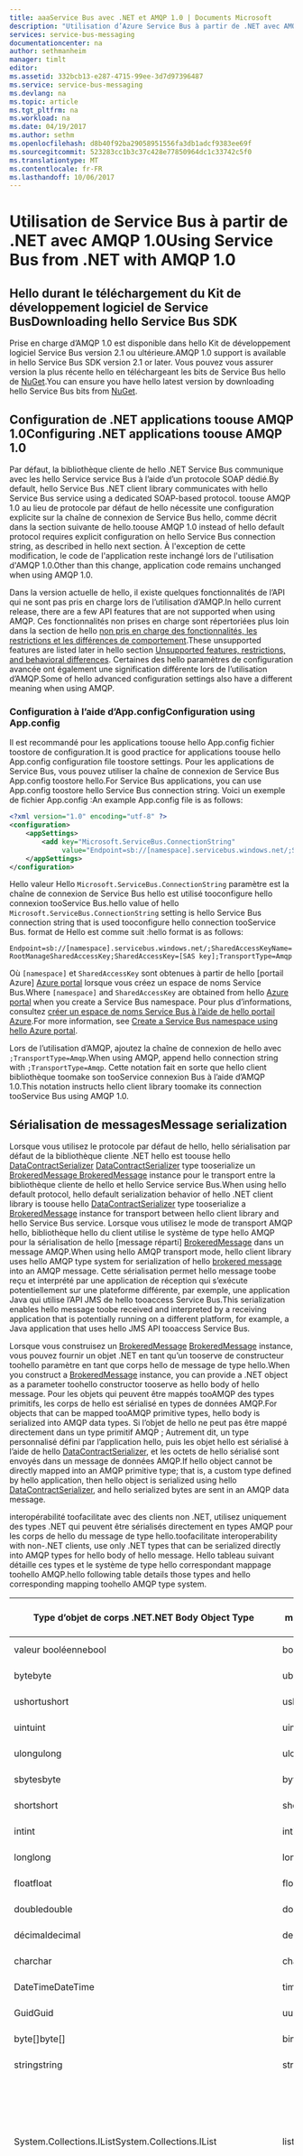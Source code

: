 ```yaml
---
title: aaaService Bus avec .NET et AMQP 1.0 | Documents Microsoft
description: "Utilisation d’Azure Service Bus à partir de .NET avec AMQP"
services: service-bus-messaging
documentationcenter: na
author: sethmanheim
manager: timlt
editor: 
ms.assetid: 332bcb13-e287-4715-99ee-3d7d97396487
ms.service: service-bus-messaging
ms.devlang: na
ms.topic: article
ms.tgt_pltfrm: na
ms.workload: na
ms.date: 04/19/2017
ms.author: sethm
ms.openlocfilehash: d8b40f92ba29058951556fa3db1adcf9383ee69f
ms.sourcegitcommit: 523283cc1b3c37c428e77850964dc1c33742c5f0
ms.translationtype: MT
ms.contentlocale: fr-FR
ms.lasthandoff: 10/06/2017
---
```

# <a name="using-service-bus-from-net-with-amqp-10"></a><span data-ttu-id="c14e4-103">Utilisation de Service Bus à partir de .NET avec AMQP 1.0</span><span class="sxs-lookup"><span data-stu-id="c14e4-103">Using Service Bus from .NET with AMQP 1.0</span></span>

## <a name="downloading-hello-service-bus-sdk"></a><span data-ttu-id="c14e4-104">Hello durant le téléchargement du Kit de développement logiciel de Service Bus</span><span class="sxs-lookup"><span data-stu-id="c14e4-104">Downloading hello Service Bus SDK</span></span>

<span data-ttu-id="c14e4-105">Prise en charge d’AMQP 1.0 est disponible dans hello Kit de développement logiciel Service Bus version 2.1 ou ultérieure.</span><span class="sxs-lookup"><span data-stu-id="c14e4-105">AMQP 1.0 support is available in hello Service Bus SDK version 2.1 or later.</span></span> <span data-ttu-id="c14e4-106">Vous pouvez vous assurer version la plus récente hello en téléchargeant les bits de Service Bus hello de [NuGet][NuGet].</span><span class="sxs-lookup"><span data-stu-id="c14e4-106">You can ensure you have hello latest version by downloading hello Service Bus bits from [NuGet][NuGet].</span></span>

## <a name="configuring-net-applications-toouse-amqp-10"></a><span data-ttu-id="c14e4-107">Configuration de .NET applications toouse AMQP 1.0</span><span class="sxs-lookup"><span data-stu-id="c14e4-107">Configuring .NET applications toouse AMQP 1.0</span></span>

<span data-ttu-id="c14e4-108">Par défaut, la bibliothèque cliente de hello .NET Service Bus communique avec les hello Service service Bus à l’aide d’un protocole SOAP dédié.</span><span class="sxs-lookup"><span data-stu-id="c14e4-108">By default, hello Service Bus .NET client library communicates with hello Service Bus service using a dedicated SOAP-based protocol.</span></span> <span data-ttu-id="c14e4-109">toouse AMQP 1.0 au lieu de protocole par défaut de hello nécessite une configuration explicite sur la chaîne de connexion de Service Bus hello, comme décrit dans la section suivante de hello.</span><span class="sxs-lookup"><span data-stu-id="c14e4-109">toouse AMQP 1.0 instead of hello default protocol requires explicit configuration on hello Service Bus connection string, as described in hello next section.</span></span> <span data-ttu-id="c14e4-110">À l'exception de cette modification, le code de l'application reste inchangé lors de l'utilisation d'AMQP 1.0.</span><span class="sxs-lookup"><span data-stu-id="c14e4-110">Other than this change, application code remains unchanged when using AMQP 1.0.</span></span>

<span data-ttu-id="c14e4-111">Dans la version actuelle de hello, il existe quelques fonctionnalités de l’API qui ne sont pas pris en charge lors de l’utilisation d’AMQP.</span><span class="sxs-lookup"><span data-stu-id="c14e4-111">In hello current release, there are a few API features that are not supported when using AMQP.</span></span> <span data-ttu-id="c14e4-112">Ces fonctionnalités non prises en charge sont répertoriées plus loin dans la section de hello [non pris en charge des fonctionnalités, les restrictions et les différences de comportement](#unsupported-features-restrictions-and-behavioral-differences).</span><span class="sxs-lookup"><span data-stu-id="c14e4-112">These unsupported features are listed later in hello section [Unsupported features, restrictions, and behavioral differences](#unsupported-features-restrictions-and-behavioral-differences).</span></span> <span data-ttu-id="c14e4-113">Certaines des hello paramètres de configuration avancée ont également une signification différente lors de l’utilisation d’AMQP.</span><span class="sxs-lookup"><span data-stu-id="c14e4-113">Some of hello advanced configuration settings also have a different meaning when using AMQP.</span></span>

### <a name="configuration-using-appconfig"></a><span data-ttu-id="c14e4-114">Configuration à l’aide d’App.config</span><span class="sxs-lookup"><span data-stu-id="c14e4-114">Configuration using App.config</span></span>

<span data-ttu-id="c14e4-115">Il est recommandé pour les applications toouse hello App.config fichier toostore de configuration.</span><span class="sxs-lookup"><span data-stu-id="c14e4-115">It is good practice for applications toouse hello App.config configuration file toostore settings.</span></span> <span data-ttu-id="c14e4-116">Pour les applications de Service Bus, vous pouvez utiliser la chaîne de connexion de Service Bus App.config toostore hello.</span><span class="sxs-lookup"><span data-stu-id="c14e4-116">For Service Bus applications, you can use App.config toostore hello Service Bus connection string.</span></span> <span data-ttu-id="c14e4-117">Voici un exemple de fichier App.config :</span><span class="sxs-lookup"><span data-stu-id="c14e4-117">An example App.config file is as follows:</span></span>

```xml
<?xml version="1.0" encoding="utf-8" ?>
<configuration>
    <appSettings>
        <add key="Microsoft.ServiceBus.ConnectionString"
             value="Endpoint=sb://[namespace].servicebus.windows.net/;SharedAccessKeyName=RootManageSharedAccessKey;SharedAccessKey=[SAS key];TransportType=Amqp" />
    </appSettings>
</configuration>
```

<span data-ttu-id="c14e4-118">Hello valeur Hello `Microsoft.ServiceBus.ConnectionString` paramètre est la chaîne de connexion de Service Bus hello est utilisé tooconfigure hello connexion tooService Bus.</span><span class="sxs-lookup"><span data-stu-id="c14e4-118">hello value of hello `Microsoft.ServiceBus.ConnectionString` setting is hello Service Bus connection string that is used tooconfigure hello connection tooService Bus.</span></span> <span data-ttu-id="c14e4-119">format de Hello est comme suit :</span><span class="sxs-lookup"><span data-stu-id="c14e4-119">hello format is as follows:</span></span>

`Endpoint=sb://[namespace].servicebus.windows.net/;SharedAccessKeyName=RootManageSharedAccessKey;SharedAccessKey=[SAS key];TransportType=Amqp`

<span data-ttu-id="c14e4-120">Où `[namespace]` et `SharedAccessKey` sont obtenues à partir de hello [portail Azure] [ Azure portal] lorsque vous créez un espace de noms Service Bus.</span><span class="sxs-lookup"><span data-stu-id="c14e4-120">Where `[namespace]` and `SharedAccessKey` are obtained from hello [Azure portal][Azure portal] when you create a Service Bus namespace.</span></span> <span data-ttu-id="c14e4-121">Pour plus d’informations, consultez [créer un espace de noms Service Bus à l’aide de hello portail Azure][Create a Service Bus namespace using hello Azure portal].</span><span class="sxs-lookup"><span data-stu-id="c14e4-121">For more information, see [Create a Service Bus namespace using hello Azure portal][Create a Service Bus namespace using hello Azure portal].</span></span>

<span data-ttu-id="c14e4-122">Lors de l’utilisation d’AMQP, ajoutez la chaîne de connexion de hello avec `;TransportType=Amqp`.</span><span class="sxs-lookup"><span data-stu-id="c14e4-122">When using AMQP, append hello connection string with `;TransportType=Amqp`.</span></span> <span data-ttu-id="c14e4-123">Cette notation fait en sorte que hello client bibliothèque toomake son tooService connexion Bus à l’aide d’AMQP 1.0.</span><span class="sxs-lookup"><span data-stu-id="c14e4-123">This notation instructs hello client library toomake its connection tooService Bus using AMQP 1.0.</span></span>

## <a name="message-serialization"></a><span data-ttu-id="c14e4-124">Sérialisation de messages</span><span class="sxs-lookup"><span data-stu-id="c14e4-124">Message serialization</span></span>

<span data-ttu-id="c14e4-125">Lorsque vous utilisez le protocole par défaut de hello, hello sérialisation par défaut de la bibliothèque cliente .NET hello est toouse hello [DataContractSerializer] [ DataContractSerializer] type tooserialize un [BrokeredMessage ] [ BrokeredMessage] instance pour le transport entre la bibliothèque cliente de hello et hello Service service Bus.</span><span class="sxs-lookup"><span data-stu-id="c14e4-125">When using hello default protocol, hello default serialization behavior of hello .NET client library is toouse hello [DataContractSerializer][DataContractSerializer] type tooserialize a [BrokeredMessage][BrokeredMessage] instance for transport between hello client library and hello Service Bus service.</span></span> <span data-ttu-id="c14e4-126">Lorsque vous utilisez le mode de transport AMQP hello, bibliothèque hello du client utilise le système de type hello AMQP pour la sérialisation de hello [message réparti] [ BrokeredMessage] dans un message AMQP.</span><span class="sxs-lookup"><span data-stu-id="c14e4-126">When using hello AMQP transport mode, hello client library uses hello AMQP type system for serialization of hello [brokered message][BrokeredMessage] into an AMQP message.</span></span> <span data-ttu-id="c14e4-127">Cette sérialisation permet hello message toobe reçu et interprété par une application de réception qui s’exécute potentiellement sur une plateforme différente, par exemple, une application Java qui utilise l’API JMS de hello tooaccess Service Bus.</span><span class="sxs-lookup"><span data-stu-id="c14e4-127">This serialization enables hello message toobe received and interpreted by a receiving application that is potentially running on a different platform, for example, a Java application that uses hello JMS API tooaccess Service Bus.</span></span>

<span data-ttu-id="c14e4-128">Lorsque vous construisez un [BrokeredMessage] [ BrokeredMessage] instance, vous pouvez fournir un objet .NET en tant qu’un tooserve de constructeur toohello paramètre en tant que corps hello de message de type hello.</span><span class="sxs-lookup"><span data-stu-id="c14e4-128">When you construct a [BrokeredMessage][BrokeredMessage] instance, you can provide a .NET object as a parameter toohello constructor tooserve as hello body of hello message.</span></span> <span data-ttu-id="c14e4-129">Pour les objets qui peuvent être mappés tooAMQP des types primitifs, les corps de hello est sérialisé en types de données AMQP.</span><span class="sxs-lookup"><span data-stu-id="c14e4-129">For objects that can be mapped tooAMQP primitive types, hello body is serialized into AMQP data types.</span></span> <span data-ttu-id="c14e4-130">Si l’objet de hello ne peut pas être mappé directement dans un type primitif AMQP ; Autrement dit, un type personnalisé défini par l’application hello, puis les objet hello est sérialisé à l’aide de hello [DataContractSerializer][DataContractSerializer], et les octets de hello sérialisé sont envoyés dans un message de données AMQP.</span><span class="sxs-lookup"><span data-stu-id="c14e4-130">If hello object cannot be directly mapped into an AMQP primitive type; that is, a custom type defined by hello application, then hello object is serialized using hello [DataContractSerializer][DataContractSerializer], and hello serialized bytes are sent in an AMQP data message.</span></span>

<span data-ttu-id="c14e4-131">interopérabilité toofacilitate avec des clients non .NET, utilisez uniquement des types .NET qui peuvent être sérialisés directement en types AMQP pour les corps de hello du message de type hello.</span><span class="sxs-lookup"><span data-stu-id="c14e4-131">toofacilitate interoperability with non-.NET clients, use only .NET types that can be serialized directly into AMQP types for hello body of hello message.</span></span> <span data-ttu-id="c14e4-132">Hello tableau suivant détaille ces types et le système de type hello correspondant mappage toohello AMQP.</span><span class="sxs-lookup"><span data-stu-id="c14e4-132">hello following table details those types and hello corresponding mapping toohello AMQP type system.</span></span>

| <span data-ttu-id="c14e4-133">Type d’objet de corps .NET</span><span class="sxs-lookup"><span data-stu-id="c14e4-133">.NET Body Object Type</span></span> | <span data-ttu-id="c14e4-134">Type AMQP mappé</span><span class="sxs-lookup"><span data-stu-id="c14e4-134">Mapped AMQP Type</span></span> | <span data-ttu-id="c14e4-135">Type de section de corps AMQP</span><span class="sxs-lookup"><span data-stu-id="c14e4-135">AMQP Body Section Type</span></span> |
| --- | --- | --- |
| <span data-ttu-id="c14e4-136">valeur booléenne</span><span class="sxs-lookup"><span data-stu-id="c14e4-136">bool</span></span> |<span data-ttu-id="c14e4-137">booléenne</span><span class="sxs-lookup"><span data-stu-id="c14e4-137">boolean</span></span> |<span data-ttu-id="c14e4-138">Valeur AMQP</span><span class="sxs-lookup"><span data-stu-id="c14e4-138">AMQP Value</span></span> |
| <span data-ttu-id="c14e4-139">byte</span><span class="sxs-lookup"><span data-stu-id="c14e4-139">byte</span></span> |<span data-ttu-id="c14e4-140">ubyte</span><span class="sxs-lookup"><span data-stu-id="c14e4-140">ubyte</span></span> |<span data-ttu-id="c14e4-141">Valeur AMQP</span><span class="sxs-lookup"><span data-stu-id="c14e4-141">AMQP Value</span></span> |
| <span data-ttu-id="c14e4-142">ushort</span><span class="sxs-lookup"><span data-stu-id="c14e4-142">ushort</span></span> |<span data-ttu-id="c14e4-143">ushort</span><span class="sxs-lookup"><span data-stu-id="c14e4-143">ushort</span></span> |<span data-ttu-id="c14e4-144">Valeur AMQP</span><span class="sxs-lookup"><span data-stu-id="c14e4-144">AMQP Value</span></span> |
| <span data-ttu-id="c14e4-145">uint</span><span class="sxs-lookup"><span data-stu-id="c14e4-145">uint</span></span> |<span data-ttu-id="c14e4-146">uint</span><span class="sxs-lookup"><span data-stu-id="c14e4-146">uint</span></span> |<span data-ttu-id="c14e4-147">Valeur AMQP</span><span class="sxs-lookup"><span data-stu-id="c14e4-147">AMQP Value</span></span> |
| <span data-ttu-id="c14e4-148">ulong</span><span class="sxs-lookup"><span data-stu-id="c14e4-148">ulong</span></span> |<span data-ttu-id="c14e4-149">ulong</span><span class="sxs-lookup"><span data-stu-id="c14e4-149">ulong</span></span> |<span data-ttu-id="c14e4-150">Valeur AMQP</span><span class="sxs-lookup"><span data-stu-id="c14e4-150">AMQP Value</span></span> |
| <span data-ttu-id="c14e4-151">sbyte</span><span class="sxs-lookup"><span data-stu-id="c14e4-151">sbyte</span></span> |<span data-ttu-id="c14e4-152">byte</span><span class="sxs-lookup"><span data-stu-id="c14e4-152">byte</span></span> |<span data-ttu-id="c14e4-153">Valeur AMQP</span><span class="sxs-lookup"><span data-stu-id="c14e4-153">AMQP Value</span></span> |
| <span data-ttu-id="c14e4-154">short</span><span class="sxs-lookup"><span data-stu-id="c14e4-154">short</span></span> |<span data-ttu-id="c14e4-155">short</span><span class="sxs-lookup"><span data-stu-id="c14e4-155">short</span></span> |<span data-ttu-id="c14e4-156">Valeur AMQP</span><span class="sxs-lookup"><span data-stu-id="c14e4-156">AMQP Value</span></span> |
| <span data-ttu-id="c14e4-157">int</span><span class="sxs-lookup"><span data-stu-id="c14e4-157">int</span></span> |<span data-ttu-id="c14e4-158">int</span><span class="sxs-lookup"><span data-stu-id="c14e4-158">int</span></span> |<span data-ttu-id="c14e4-159">Valeur AMQP</span><span class="sxs-lookup"><span data-stu-id="c14e4-159">AMQP Value</span></span> |
| <span data-ttu-id="c14e4-160">long</span><span class="sxs-lookup"><span data-stu-id="c14e4-160">long</span></span> |<span data-ttu-id="c14e4-161">long</span><span class="sxs-lookup"><span data-stu-id="c14e4-161">long</span></span> |<span data-ttu-id="c14e4-162">Valeur AMQP</span><span class="sxs-lookup"><span data-stu-id="c14e4-162">AMQP Value</span></span> |
| <span data-ttu-id="c14e4-163">float</span><span class="sxs-lookup"><span data-stu-id="c14e4-163">float</span></span> |<span data-ttu-id="c14e4-164">float</span><span class="sxs-lookup"><span data-stu-id="c14e4-164">float</span></span> |<span data-ttu-id="c14e4-165">Valeur AMQP</span><span class="sxs-lookup"><span data-stu-id="c14e4-165">AMQP Value</span></span> |
| <span data-ttu-id="c14e4-166">double</span><span class="sxs-lookup"><span data-stu-id="c14e4-166">double</span></span> |<span data-ttu-id="c14e4-167">double</span><span class="sxs-lookup"><span data-stu-id="c14e4-167">double</span></span> |<span data-ttu-id="c14e4-168">Valeur AMQP</span><span class="sxs-lookup"><span data-stu-id="c14e4-168">AMQP Value</span></span> |
| <span data-ttu-id="c14e4-169">décimal</span><span class="sxs-lookup"><span data-stu-id="c14e4-169">decimal</span></span> |<span data-ttu-id="c14e4-170">decimal128</span><span class="sxs-lookup"><span data-stu-id="c14e4-170">decimal128</span></span> |<span data-ttu-id="c14e4-171">Valeur AMQP</span><span class="sxs-lookup"><span data-stu-id="c14e4-171">AMQP Value</span></span> |
| <span data-ttu-id="c14e4-172">char</span><span class="sxs-lookup"><span data-stu-id="c14e4-172">char</span></span> |<span data-ttu-id="c14e4-173">char</span><span class="sxs-lookup"><span data-stu-id="c14e4-173">char</span></span> |<span data-ttu-id="c14e4-174">Valeur AMQP</span><span class="sxs-lookup"><span data-stu-id="c14e4-174">AMQP Value</span></span> |
| <span data-ttu-id="c14e4-175">DateTime</span><span class="sxs-lookup"><span data-stu-id="c14e4-175">DateTime</span></span> |<span data-ttu-id="c14e4-176">timestamp</span><span class="sxs-lookup"><span data-stu-id="c14e4-176">timestamp</span></span> |<span data-ttu-id="c14e4-177">Valeur AMQP</span><span class="sxs-lookup"><span data-stu-id="c14e4-177">AMQP Value</span></span> |
| <span data-ttu-id="c14e4-178">Guid</span><span class="sxs-lookup"><span data-stu-id="c14e4-178">Guid</span></span> |<span data-ttu-id="c14e4-179">uuid</span><span class="sxs-lookup"><span data-stu-id="c14e4-179">uuid</span></span> |<span data-ttu-id="c14e4-180">Valeur AMQP</span><span class="sxs-lookup"><span data-stu-id="c14e4-180">AMQP Value</span></span> |
| <span data-ttu-id="c14e4-181">byte[]</span><span class="sxs-lookup"><span data-stu-id="c14e4-181">byte[]</span></span> |<span data-ttu-id="c14e4-182">binaire</span><span class="sxs-lookup"><span data-stu-id="c14e4-182">binary</span></span> |<span data-ttu-id="c14e4-183">Valeur AMQP</span><span class="sxs-lookup"><span data-stu-id="c14e4-183">AMQP Value</span></span> |
| <span data-ttu-id="c14e4-184">string</span><span class="sxs-lookup"><span data-stu-id="c14e4-184">string</span></span> |<span data-ttu-id="c14e4-185">string</span><span class="sxs-lookup"><span data-stu-id="c14e4-185">string</span></span> |<span data-ttu-id="c14e4-186">Valeur AMQP</span><span class="sxs-lookup"><span data-stu-id="c14e4-186">AMQP Value</span></span> |
| <span data-ttu-id="c14e4-187">System.Collections.IList</span><span class="sxs-lookup"><span data-stu-id="c14e4-187">System.Collections.IList</span></span> |<span data-ttu-id="c14e4-188">list</span><span class="sxs-lookup"><span data-stu-id="c14e4-188">list</span></span> |<span data-ttu-id="c14e4-189">Valeur AMQP : éléments contenus dans la collection de hello peuvent uniquement être ceux qui sont définis dans cette table.</span><span class="sxs-lookup"><span data-stu-id="c14e4-189">AMQP Value: items contained in hello collection can only be those that are defined in this table.</span></span> |
| <span data-ttu-id="c14e4-190">System.Array</span><span class="sxs-lookup"><span data-stu-id="c14e4-190">System.Array</span></span> |<span data-ttu-id="c14e4-191">array</span><span class="sxs-lookup"><span data-stu-id="c14e4-191">array</span></span> |<span data-ttu-id="c14e4-192">Valeur AMQP : éléments contenus dans la collection de hello peuvent uniquement être ceux qui sont définis dans cette table.</span><span class="sxs-lookup"><span data-stu-id="c14e4-192">AMQP Value: items contained in hello collection can only be those that are defined in this table.</span></span> |
| <span data-ttu-id="c14e4-193">System.Collections.IDictionary</span><span class="sxs-lookup"><span data-stu-id="c14e4-193">System.Collections.IDictionary</span></span> |<span data-ttu-id="c14e4-194">map</span><span class="sxs-lookup"><span data-stu-id="c14e4-194">map</span></span> |<span data-ttu-id="c14e4-195">Valeur AMQP : éléments contenus dans la collection de hello peuvent uniquement être ceux qui sont définis dans cette table. Remarque : seules les clés de chaîne sont pris en charge.</span><span class="sxs-lookup"><span data-stu-id="c14e4-195">AMQP Value: items contained in hello collection can only be those that are defined in this table.Note: only String keys are supported.</span></span> |
| <span data-ttu-id="c14e4-196">Uri</span><span class="sxs-lookup"><span data-stu-id="c14e4-196">Uri</span></span> |<span data-ttu-id="c14e4-197">Décrit la chaîne (voir hello tableau suivant)</span><span class="sxs-lookup"><span data-stu-id="c14e4-197">Described string(see hello following table)</span></span> |<span data-ttu-id="c14e4-198">Valeur AMQP</span><span class="sxs-lookup"><span data-stu-id="c14e4-198">AMQP Value</span></span> |
| <span data-ttu-id="c14e4-199">Datetimeoffset</span><span class="sxs-lookup"><span data-stu-id="c14e4-199">DateTimeOffset</span></span> |<span data-ttu-id="c14e4-200">Décrit le long (voir hello tableau suivant)</span><span class="sxs-lookup"><span data-stu-id="c14e4-200">Described long(see hello following table)</span></span> |<span data-ttu-id="c14e4-201">Valeur AMQP</span><span class="sxs-lookup"><span data-stu-id="c14e4-201">AMQP Value</span></span> |
| <span data-ttu-id="c14e4-202">TimeSpan</span><span class="sxs-lookup"><span data-stu-id="c14e4-202">TimeSpan</span></span> |<span data-ttu-id="c14e4-203">Décrit le long (voir hello)</span><span class="sxs-lookup"><span data-stu-id="c14e4-203">Described long(see hello following)</span></span> |<span data-ttu-id="c14e4-204">Valeur AMQP</span><span class="sxs-lookup"><span data-stu-id="c14e4-204">AMQP Value</span></span> |
| <span data-ttu-id="c14e4-205">Stream</span><span class="sxs-lookup"><span data-stu-id="c14e4-205">Stream</span></span> |<span data-ttu-id="c14e4-206">binaire</span><span class="sxs-lookup"><span data-stu-id="c14e4-206">binary</span></span> |<span data-ttu-id="c14e4-207">Données AMQP (peuvent être multiples).</span><span class="sxs-lookup"><span data-stu-id="c14e4-207">AMQP Data (may be multiple).</span></span> <span data-ttu-id="c14e4-208">les sections de données Hello contiennent les octets bruts hello lire à partir de l’objet de flux hello.</span><span class="sxs-lookup"><span data-stu-id="c14e4-208">hello Data sections contain hello raw bytes read from hello Stream object.</span></span> |
| <span data-ttu-id="c14e4-209">Objet Other</span><span class="sxs-lookup"><span data-stu-id="c14e4-209">Other Object</span></span> |<span data-ttu-id="c14e4-210">binaire</span><span class="sxs-lookup"><span data-stu-id="c14e4-210">binary</span></span> |<span data-ttu-id="c14e4-211">Données AMQP (peuvent être multiples).</span><span class="sxs-lookup"><span data-stu-id="c14e4-211">AMQP Data (may be multiple).</span></span> <span data-ttu-id="c14e4-212">Contient des données binaires hello sérialisé d’objet hello qui utilise hello DataContractSerializer ou un sérialiseur fourni par l’application hello.</span><span class="sxs-lookup"><span data-stu-id="c14e4-212">Contains hello serialized binary of hello object that uses hello DataContractSerializer or a serializer supplied by hello application.</span></span> |

| <span data-ttu-id="c14e4-213">Type .NET</span><span class="sxs-lookup"><span data-stu-id="c14e4-213">.NET Type</span></span> | <span data-ttu-id="c14e4-214">Type décrit AMQP mappé</span><span class="sxs-lookup"><span data-stu-id="c14e4-214">Mapped AMQP Described Type</span></span> | <span data-ttu-id="c14e4-215">Remarques</span><span class="sxs-lookup"><span data-stu-id="c14e4-215">Notes</span></span> |
| --- | --- | --- |
| <span data-ttu-id="c14e4-216">Uri</span><span class="sxs-lookup"><span data-stu-id="c14e4-216">Uri</span></span> |`<type name=”uri” class=restricted source=”string”> <descriptor name=”com.microsoft:uri” /></type>` |<span data-ttu-id="c14e4-217">Uri.AbsoluteUri</span><span class="sxs-lookup"><span data-stu-id="c14e4-217">Uri.AbsoluteUri</span></span> |
| <span data-ttu-id="c14e4-218">Datetimeoffset</span><span class="sxs-lookup"><span data-stu-id="c14e4-218">DateTimeOffset</span></span> |`<type name=”datetime-offset” class=restricted source=”long”> <descriptor name=”com.microsoft:datetime-offset” /></type>` |<span data-ttu-id="c14e4-219">DateTimeOffset.UtcTicks</span><span class="sxs-lookup"><span data-stu-id="c14e4-219">DateTimeOffset.UtcTicks</span></span> |
| <span data-ttu-id="c14e4-220">TimeSpan</span><span class="sxs-lookup"><span data-stu-id="c14e4-220">TimeSpan</span></span> |`<type name=”timespan” class=restricted source=”long”> <descriptor name=”com.microsoft:timespan” /></type> ` |<span data-ttu-id="c14e4-221">TimeSpan.Ticks</span><span class="sxs-lookup"><span data-stu-id="c14e4-221">TimeSpan.Ticks</span></span> |

## <a name="unsupported-features-restrictions-and-behavioral-differences"></a><span data-ttu-id="c14e4-222">Fonctionnalités non prises en charge, restrictions et différences de comportement</span><span class="sxs-lookup"><span data-stu-id="c14e4-222">Unsupported features, restrictions, and behavioral differences</span></span>

<span data-ttu-id="c14e4-223">Hello suivant les fonctionnalités de hello les API .NET Service Bus n’est pas actuellement pris en charge lors de l’utilisation d’AMQP :</span><span class="sxs-lookup"><span data-stu-id="c14e4-223">hello following features of hello Service Bus .NET API are not currently supported when using AMQP:</span></span>

* <span data-ttu-id="c14e4-224">Transactions</span><span class="sxs-lookup"><span data-stu-id="c14e4-224">Transactions</span></span>
* <span data-ttu-id="c14e4-225">Envoi via destination de transfert</span><span class="sxs-lookup"><span data-stu-id="c14e4-225">Send via transfer destination</span></span>

<span data-ttu-id="c14e4-226">Il existe également de petites différences de comportement hello Hello les API .NET Service Bus lors de l’utilisation d’AMQP, protocole de toohello comparés par défaut :</span><span class="sxs-lookup"><span data-stu-id="c14e4-226">There are also some small differences in hello behavior of hello Service Bus .NET API when using AMQP, compared toohello default protocol:</span></span>

* <span data-ttu-id="c14e4-227">Hello [OperationTimeout] [ OperationTimeout] propriété est ignorée.</span><span class="sxs-lookup"><span data-stu-id="c14e4-227">hello [OperationTimeout][OperationTimeout] property is ignored.</span></span>
* <span data-ttu-id="c14e4-228">`MessageReceiver.Receive(TimeSpan.Zero)` est implémenté en tant que `MessageReceiver.Receive(TimeSpan.FromSeconds(10))`.</span><span class="sxs-lookup"><span data-stu-id="c14e4-228">`MessageReceiver.Receive(TimeSpan.Zero)` is implemented as `MessageReceiver.Receive(TimeSpan.FromSeconds(10))`.</span></span>
* <span data-ttu-id="c14e4-229">Fin des messages par les jetons de verrou n’est possible par les récepteurs de messages hello initialement reçu les messages hello.</span><span class="sxs-lookup"><span data-stu-id="c14e4-229">Completing messages by lock tokens can only be done by hello message receivers that initially received hello messages.</span></span>

## <a name="controlling-amqp-protocol-settings"></a><span data-ttu-id="c14e4-230">Contrôle des paramètres de protocole AMQP</span><span class="sxs-lookup"><span data-stu-id="c14e4-230">Controlling AMQP protocol settings</span></span>

<span data-ttu-id="c14e4-231">Hello [API .NET](/dotnet/api/) exposer plusieurs toocontrol hello du comportement des paramètres de hello protocole AMQP :</span><span class="sxs-lookup"><span data-stu-id="c14e4-231">hello [.NET APIs](/dotnet/api/) expose several settings toocontrol hello behavior of hello AMQP protocol:</span></span>

* <span data-ttu-id="c14e4-232">**[MessageReceiver.PrefetchCount](/dotnet/api/microsoft.servicebus.messaging.messagereceiver.prefetchcount?view=azureservicebus-4.0.0#Microsoft_ServiceBus_Messaging_MessageReceiver_PrefetchCount)**: contrôles hello crédit initial appliqué tooa lien.</span><span class="sxs-lookup"><span data-stu-id="c14e4-232">**[MessageReceiver.PrefetchCount](/dotnet/api/microsoft.servicebus.messaging.messagereceiver.prefetchcount?view=azureservicebus-4.0.0#Microsoft_ServiceBus_Messaging_MessageReceiver_PrefetchCount)**: Controls hello initial credit applied tooa link.</span></span> <span data-ttu-id="c14e4-233">valeur par défaut Hello est 0.</span><span class="sxs-lookup"><span data-stu-id="c14e4-233">hello default is 0.</span></span>
* <span data-ttu-id="c14e4-234">**[MessagingFactorySettings.AmqpTransportSettings.MaxFrameSize](/dotnet/api/microsoft.servicebus.messaging.amqp.amqptransportsettings.maxframesize?view=azureservicebus-4.0.0#Microsoft_ServiceBus_Messaging_Amqp_AmqpTransportSettings_MaxFrameSize)**: taille de trame AMQP maximale contrôles hello fournie durant la négociation hello à ouvrir la connexion.</span><span class="sxs-lookup"><span data-stu-id="c14e4-234">**[MessagingFactorySettings.AmqpTransportSettings.MaxFrameSize](/dotnet/api/microsoft.servicebus.messaging.amqp.amqptransportsettings.maxframesize?view=azureservicebus-4.0.0#Microsoft_ServiceBus_Messaging_Amqp_AmqpTransportSettings_MaxFrameSize)**: Controls hello maximum AMQP frame size offered during hello negotiation at connection open time.</span></span> <span data-ttu-id="c14e4-235">valeur par défaut Hello est 65 536 octets.</span><span class="sxs-lookup"><span data-stu-id="c14e4-235">hello default is 65,536 bytes.</span></span>
* <span data-ttu-id="c14e4-236">**[MessagingFactorySettings.AmqpTransportSettings.BatchFlushInterval](/dotnet/api/microsoft.servicebus.messaging.amqp.amqptransportsettings.batchflushinterval?view=azureservicebus-4.0.0#Microsoft_ServiceBus_Messaging_Amqp_AmqpTransportSettings_BatchFlushInterval)**: si les transferts sont exécutables par lots, cette valeur détermine le délai maximal de hello pour envoyer des dispositions.</span><span class="sxs-lookup"><span data-stu-id="c14e4-236">**[MessagingFactorySettings.AmqpTransportSettings.BatchFlushInterval](/dotnet/api/microsoft.servicebus.messaging.amqp.amqptransportsettings.batchflushinterval?view=azureservicebus-4.0.0#Microsoft_ServiceBus_Messaging_Amqp_AmqpTransportSettings_BatchFlushInterval)**: If transfers are batchable, this value determines hello maximum delay for sending dispositions.</span></span> <span data-ttu-id="c14e4-237">Héritée par les expéditeurs/destinataires par défaut.</span><span class="sxs-lookup"><span data-stu-id="c14e4-237">Inherited by senders/receivers by default.</span></span> <span data-ttu-id="c14e4-238">Expéditeur/destinataire individuel peut remplacer une valeur par défaut de hello, qui est de 20 millisecondes.</span><span class="sxs-lookup"><span data-stu-id="c14e4-238">Individual sender/receiver can override hello default, which is 20 milliseconds.</span></span>
* <span data-ttu-id="c14e4-239">**[MessagingFactorySettings.AmqpTransportSettings.UseSslStreamSecurity](/dotnet/api/microsoft.servicebus.messaging.amqp.amqptransportsettings.usesslstreamsecurity?view=azureservicebus-4.0.0#Microsoft_ServiceBus_Messaging_Amqp_AmqpTransportSettings_UseSslStreamSecurity)** : contrôle si les connexions AMQP sont établies via une connexion SSL.</span><span class="sxs-lookup"><span data-stu-id="c14e4-239">**[MessagingFactorySettings.AmqpTransportSettings.UseSslStreamSecurity](/dotnet/api/microsoft.servicebus.messaging.amqp.amqptransportsettings.usesslstreamsecurity?view=azureservicebus-4.0.0#Microsoft_ServiceBus_Messaging_Amqp_AmqpTransportSettings_UseSslStreamSecurity)**: Controls whether AMQP connections are established over an SSL connection.</span></span> <span data-ttu-id="c14e4-240">valeur par défaut Hello est **true**.</span><span class="sxs-lookup"><span data-stu-id="c14e4-240">hello default is **true**.</span></span>

## <a name="next-steps"></a><span data-ttu-id="c14e4-241">Étapes suivantes</span><span class="sxs-lookup"><span data-stu-id="c14e4-241">Next steps</span></span>

<span data-ttu-id="c14e4-242">Prêt toolearn plus ?</span><span class="sxs-lookup"><span data-stu-id="c14e4-242">Ready toolearn more?</span></span> <span data-ttu-id="c14e4-243">Visitez hello suivant liens :</span><span class="sxs-lookup"><span data-stu-id="c14e4-243">Visit hello following links:</span></span>

* <span data-ttu-id="c14e4-244">[Vue d’ensemble du protocole AMQP de Service Bus]</span><span class="sxs-lookup"><span data-stu-id="c14e4-244">[Service Bus AMQP overview]</span></span>
* <span data-ttu-id="c14e4-245">[Prise en charge d’AMQP 1.0 dans les rubriques et files d’attente partitionnées Service Bus]</span><span class="sxs-lookup"><span data-stu-id="c14e4-245">[AMQP 1.0 support for Service Bus partitioned queues and topics]</span></span>
* <span data-ttu-id="c14e4-246">[AMQP dans Service Bus pour Windows Server]</span><span class="sxs-lookup"><span data-stu-id="c14e4-246">[AMQP in Service Bus for Windows Server]</span></span>

[Create a Service Bus namespace using hello Azure portal]: service-bus-create-namespace-portal.md
[DataContractSerializer]: https://msdn.microsoft.com/library/system.runtime.serialization.datacontractserializer.aspx
[BrokeredMessage]: /dotnet/api/microsoft.servicebus.messaging.brokeredmessage?view=azureservicebus-4.0.0
[Microsoft.ServiceBus.Messaging.MessagingFactory.AcceptMessageSession]: /dotnet/api/microsoft.servicebus.messaging.messagingfactory.acceptmessagesession?view=azureservicebus-4.0.0#Microsoft_ServiceBus_Messaging_MessagingFactory_AcceptMessageSession
[OperationTimeout]: /dotnet/api/microsoft.servicebus.messaging.messagingfactorysettings.operationtimeout?view=azureservicebus-4.0.0#Microsoft_ServiceBus_Messaging_MessagingFactorySettings_OperationTimeout
[NuGet]: http://nuget.org/packages/WindowsAzure.ServiceBus/
[Azure portal]: https://portal.azure.com
[Vue d’ensemble du protocole AMQP de Service Bus]: service-bus-amqp-overview.md
[Prise en charge d’AMQP 1.0 dans les rubriques et files d’attente partitionnées Service Bus]: service-bus-partitioned-queues-and-topics-amqp-overview.md
[AMQP dans Service Bus pour Windows Server]: https://msdn.microsoft.com/library/dn574799.aspx
